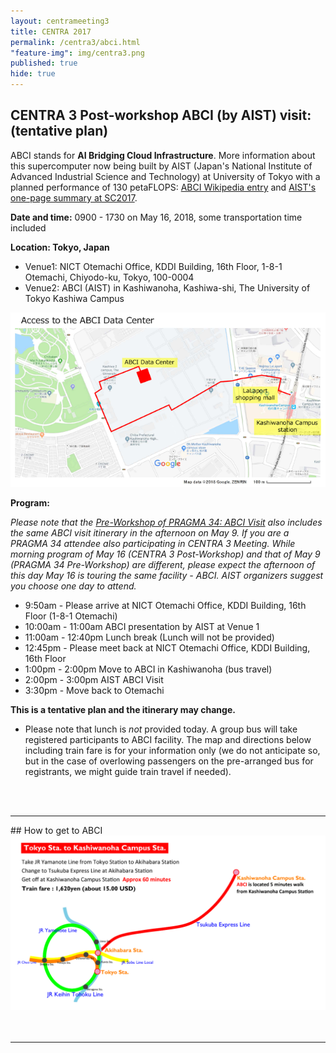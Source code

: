 ```yaml
---
layout: centrameeting3
title: CENTRA 2017
permalink: /centra3/abci.html
"feature-img": img/centra3.png
published: true
hide: true
---
```


## CENTRA 3 Post-workshop ABCI (by AIST) visit: (tentative plan)  

ABCI stands for **AI Bridging Cloud Infrastructure**. More information about this supercomputer now being built by AIST (Japan's National Institute of Advanced Industrial Science and Technology) at University of Tokyo with a planned performance of 130 petaFLOPS: [ABCI Wikipedia entry](https://en.wikipedia.org/wiki/AI_Bridging_Cloud_Infrastructure) and [AIST's one-page summary at SC2017](https://www.itri.aist.go.jp/events/sc2017/SC17_AIST_ABCI.pdf).  

**Date and time:** 0900 - 1730 on May 16, 2018, some transportation time included
    
**Location: Tokyo, Japan**   
* Venue1: NICT Otemachi Office, KDDI Building, 16th Floor, 1-8-1 Otemachi, Chiyodo-ku, Tokyo, 100-0004
* Venue2: ABCI (AIST) in Kashiwanoha, Kashiwa-shi, The University of Tokyo Kashiwa Campus  

<img src="/img/centra3_abci_data_center.png" alt="CENTRA3 ABCI map" style="margin-right: auto;margin-left: auto;" class="img-responsive">

**Program:**

*Please note that the [Pre-Workshop of PRAGMA 34: ABCI Visit](http://www.pragma-grid.net/pragma34-program/) also includes the same ABCI visit itinerary in the afternoon on May 9. If you are a PRAGMA 34 attendee also participating in CENTRA 3 Meeting. While morning program of May 16 (CENTRA 3 Post-Workshop) and that of May 9 (PRAGMA 34 Pre-Workshop) are different, please expect the afternoon of this day May 16 is touring the same facility - ABCI. AIST organizers suggest you choose one day to attend.*

* 9:50am - Please arrive at NICT Otemachi Office, KDDI Building, 16th Floor (1-8-1 Otemachi)
* 10:00am - 11:00am ABCI presentation by AIST at Venue 1
* 11:00am - 12:40pm Lunch break (Lunch will not be provided)  
* 12:45pm - Please meet back at NICT Otemachi Office, KDDI Building, 16th Floor
* 1:00pm - 2:00pm Move to ABCI in Kashiwanoha (bus travel)  
* 2:00pm - 3:00pm AIST ABCI Visit
* 3:30pm - Move back to Otemachi  
    
**This is a tentative plan and the itinerary may change.**   
    
* Please note that lunch is *not* provided today. A group bus will take registered participants to ABCI facility. The map and directions below including train fare is for your information only (we do not anticipate so, but in the case of overlowing passengers on the pre-arranged bus for registrants, we might guide train travel if needed).
<br>
<br>
<hr>
## How to get to ABCI  
<img src="/img/centra-3-abci-map.png" alt="CENTRA3 ABCI map" style="margin-right: auto;margin-left: auto;" class="img-responsive">

<br>
<br>
<br>
<hr>
